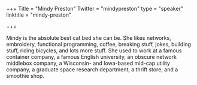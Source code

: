 +++
Title = "Mindy Preston"
Twitter = "mindypreston"
type = "speaker"
linktitle = "mindy-preston"

+++

Mindy is the absolute best cat bed she can be.  She likes networks, embroidery, functional programming, coffee, breaking stuff, jokes, building stuff, riding bicycles, and lots more stuff.  She used to work at a famous container company, a famous English university, an obscure network middlebox company, a Wisconsin- and Iowa-based mid-cap utility company, a graduate space research department, a thrift store, and a smoothie shop.
